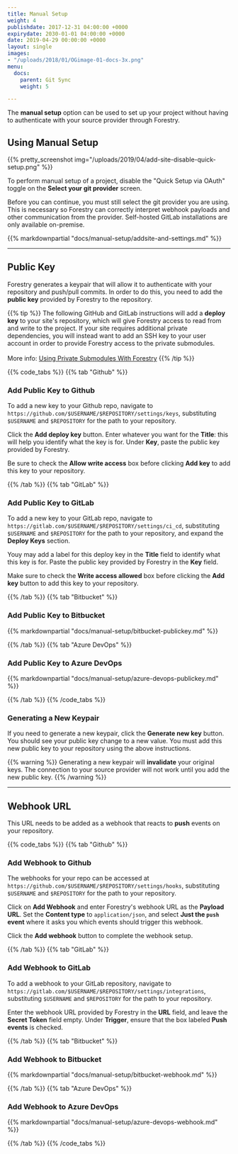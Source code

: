 ```yaml
---
title: Manual Setup
weight: 4
publishdate: 2017-12-31 04:00:00 +0000
expirydate: 2030-01-01 04:00:00 +0000
date: 2019-04-29 00:00:00 +0000
layout: single
images:
- "/uploads/2018/01/OGimage-01-docs-3x.png"
menu:
  docs:
    parent: Git Sync
    weight: 5

---
```

The **manual setup** option can be used to set up your project without having to authenticate with your source provider through Forestry.

## Using Manual Setup

{{% pretty_screenshot img="/uploads/2019/04/add-site-disable-quick-setup.png" %}}

To perform manual setup of a project, disable the "Quick Setup via OAuth" toggle on the **Select your git provider** screen.

Before you can continue, you must still select the git provider you are using. This is necessary so Forestry can correctly interpret webhook payloads and other communication from the provider. Self-hosted GitLab installations are only available on-premise.

{{% markdownpartial "docs/manual-setup/addsite-and-settings.md" %}}

---

## Public Key

Forestry generates a keypair that will allow it to authenticate with your repository and push/pull commits. In order to do this, you need to add the **public key** provided by Forestry to the repository.

{{% tip %}}
The following GitHub and GitLab instructions will add a **deploy key** to your site's repository, which will give Forestry access to read from and write to the project. If your site requires additional private dependencies, you will instead want to add an SSH key to your user account in order to provide Forestry access to the private submodules.
<br /><br />
More info: [Using Private Submodules With Forestry](/docs/troubleshooting/using-private-submodules/)
{{% /tip %}}


{{% code_tabs %}}
{{% tab "Github" %}}

### Add Public Key to Github

To add a new key to your Github repo, navigate to `https://github.com/$USERNAME/$REPOSITORY/settings/keys`, substituting `$USERNAME` and `$REPOSITORY` for the path to your repository.

Click the **Add deploy key** button. Enter whatever you want for the **Title**: this will help you identify what the key is for. Under **Key**, paste the public key provided by Forestry.

Be sure to check the **Allow write access** box before clicking **Add key** to add this key to your repository.

{{% /tab %}}
{{% tab "GitLab" %}}

### Add Public Key to GitLab

To add a new key to your GitLab repo, navigate to `https://gitlab.com/$USERNAME/$REPOSITORY/settings/ci_cd`, substituting `$USERNAME` and `$REPOSITORY` for the path to your repository, and expand the **Deploy Keys** section.

Youy may add a label for this deploy key in the **Title** field to identify what this key is for. Paste the public key provided by Forestry in the **Key** field.

Make sure to check the **Write access allowed** box before clicking the **Add key** button to add this key to your repository.

{{% /tab %}}
{{% tab "Bitbucket" %}}

### Add Public Key to Bitbucket

{{% markdownpartial "docs/manual-setup/bitbucket-publickey.md" %}}

{{% /tab %}}
{{% tab "Azure DevOps" %}}

### Add Public Key to Azure DevOps

{{% markdownpartial "docs/manual-setup/azure-devops-publickey.md" %}}

{{% /tab %}}
{{% /code_tabs %}}

### Generating a New Keypair

If you need to generate a new keypair, click the **Generate new key** button. You should see your public key change to a new value. You must add this new public key to your repository using the above instructions.

{{% warning %}}
Generating a new keypair will **invalidate** your original keys. The connection to your source provider will not work until you add the new public key.
{{% /warning %}}

---

## Webhook URL

This URL needs to be added as a webhook that reacts to **push** events on your repository.

{{% code_tabs %}}
{{% tab "Github" %}}
### Add Webhook to Github

The webhooks for your repo can be accessed at `https://github.com/$USERNAME/$REPOSITORY/settings/hooks`, substituting `$USERNAME` and `$REPOSITORY` for the path to your repository.

Click on **Add Webhook** and enter Forestry's webhook URL as the **Payload URL**. Set the **Content type** to `application/json`, and select **Just the `push` event** where it asks you which events should trigger this webhook.

Click the **Add webhook** button to complete the webhook setup.

{{% /tab %}}
{{% tab "GitLab" %}}

### Add Webhook to GitLab

To add a webhook to your GitLab repository, navigate to `https://gitlab.com/$USERNAME/$REPOSITORY/settings/integrations`, substituting `$USERNAME` and `$REPOSITORY` for the path to your repository.

Enter the webhook URL provided by Forestry in the **URL** field, and leave the **Secret Token** field empty. Under **Trigger**, ensure that the box labeled **Push events** is checked.

{{% /tab %}}
{{% tab "Bitbucket" %}}

### Add Webhook to Bitbucket

{{% markdownpartial "docs/manual-setup/bitbucket-webhook.md" %}}

{{% /tab %}}
{{% tab "Azure DevOps" %}}

### Add Webhook to Azure DevOps

{{% markdownpartial "docs/manual-setup/azure-devops-webhook.md" %}}

{{% /tab %}}
{{% /code_tabs %}}
